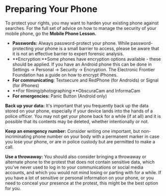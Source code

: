 [Title]: # (Preparing Your Phone)
[Order]: # (1)

# Preparing Your Phone

To protect your rights, you may want to harden your existing phone against searches. For the full set of advice on how to manage the security of your mobile phone, go the **Mobile Phone Lesson.**

*   **Passwords:** Always password-protect your phone. While password-protecting your phone is a small barrier to access, please be aware that it is not an effective barrier to expert forensic analysis.
*   **Encryption:**Some phones have encryption options available - these should be applied. If you have an Android phone this can be done in Settings -> Personal -> Security -> Encryption. The Electronic Frontier Foundation has a guide on how to encrypt iPhones.
*   **For communicating**: Textsecure and RedPhone (for Androids) or Signal (for iPhones)
*   **For filming/photographing:**ObscuraCam and InformaCam
*   **For emergencies:** Panic Button (Android only)

**Back up your data:** It's important that you frequently back up the data stored on your phone, especially if your device lands into the hands of a police officer. You may not get your phone back for a while (if at all) and it is possible that its contents may be deleted, whether intentionally or not.

**Keep an emergency number:** Consider writing one important, but non-incriminating phone number on your body with a permanent marker in case you lose your phone, or are in police custody but are permitted to make a call.

**Use a throwaway:** You should also consider bringing a throwaway or alternate phone to the protest that does not contain sensitive data, which you've never used to log in to your communications or social media accounts, and which you would not mind losing or parting with for a while. If you have a lot of sensitive or personal information on your phone, or you need to conceal your presence at the protest, this might be the best option for you.

